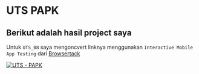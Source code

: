 # UTS PAPK 
## Berikut adalah hasil project saya
Untuk `UTS_08` saya mengoncvert linknya menggunakan
 `Interactive Mobile App Testing` dari [Browsertack](https://browserstack.com/app-live)


[![UTS - PAPK](https://res.cloudinary.com/marcomontalbano/image/upload/v1637419279/video_to_markdown/images/youtube--qRyKb5kDM0M-c05b58ac6eb4c4700831b2b3070cd403.jpg)](https://youtu.be/qRyKb5kDM0M "UTS - PAPK")
